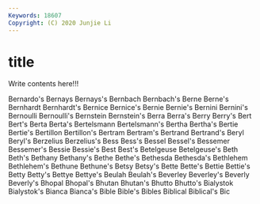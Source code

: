 ```yaml
---
Keywords: 18607
Copyright: (C) 2020 Junjie Li
---
```


# title

Write contents here!!!
 
Bernardo's 
Bernays 
Bernays's 
Bernbach
Bernbach's 
Berne 
Berne's 
Bernhardt 
Bernhardt's 
Bernice 
Bernice's 
Bernie 
Bernie's 
Bernini
Bernini's 
Bernoulli 
Bernoulli's 
Bernstein 
Bernstein's 
Berra 
Berra's 
Berry 
Berry's 
Bert
Bert's 
Berta 
Berta's 
Bertelsmann 
Bertelsmann's 
Bertha 
Bertha's 
Bertie 
Bertie's 
Bertillon
Bertillon's 
Bertram 
Bertram's 
Bertrand 
Bertrand's 
Beryl 
Beryl's 
Berzelius 
Berzelius's 
Bess
Bess's 
Bessel 
Bessel's 
Bessemer 
Bessemer's 
Bessie 
Bessie's 
Best 
Best's 
Betelgeuse
Betelgeuse's 
Beth 
Beth's 
Bethany 
Bethany's 
Bethe 
Bethe's 
Bethesda 
Bethesda's 
Bethlehem
Bethlehem's 
Bethune 
Bethune's 
Betsy 
Betsy's 
Bette 
Bette's 
Bettie 
Bettie's 
Betty
Betty's 
Bettye 
Bettye's 
Beulah 
Beulah's 
Beverley 
Beverley's 
Beverly 
Beverly's 
Bhopal
Bhopal's 
Bhutan 
Bhutan's 
Bhutto 
Bhutto's 
Bialystok 
Bialystok's 
Bianca 
Bianca's 
Bible
Bible's 
Bibles 
Biblical 
Biblical's 
Bic 
